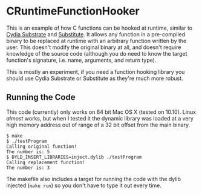 # CRuntimeFunctionHooker
This is an example of how C functions can be hooked at runtime, similar to [Cydia Substrate](http://www.cydiasubstrate.com/) and [Substitute](https://github.com/comex/substitute). It allows any function in a pre-compiled binary to be replaced at runtime with an arbitrary function written by the user. This doesn't modify the original binary at all, and doesn't require knowledge of the source code (although you do need to know the target function's signature, i.e. name, arguments, and return type).

This is mostly an experiment, if you need a function hooking library you should use Cydia Substrate or Substitute as they're much more robust.

## Running the Code

This code (currently) only works on 64 bit Mac OS X (tested on 10.10). Linux *almost* works, but when I tested it the dynamic library was loaded at a very high memory address out of range of a 32 bit offset from the main binary.

```
$ make
$ ./testProgram
Calling original function!
The number is: 5
$ DYLD_INSERT_LIBRARIES=inject.dylib ./testProgram
Calling replacement function!
The number is: 3
```

The makefile also includes a target for running the code with the dylib injected (`make run`) so you don't have to type it out every time.
